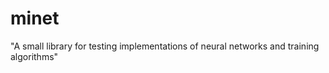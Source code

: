 minet
=====

"A small library for testing implementations of neural networks and training
algorithms"

